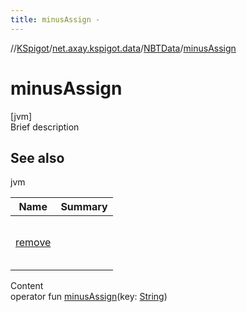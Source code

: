 ```yaml
---
title: minusAssign -
---
```

//[KSpigot](../../index.md)/[net.axay.kspigot.data](../index.md)/[NBTData](index.md)/[minusAssign](minus-assign.md)



# minusAssign  
[jvm]  
Brief description  


## See also  
  
jvm  
  
|  Name|  Summary| 
|---|---|
| [remove](https://kotlinlang.org/api/latest/jvm/stdlib/kotlin.collections/index.html)| <br><br><br><br>
  
  
Content  
operator fun [minusAssign](minus-assign.md)(key: [String](https://kotlinlang.org/api/latest/jvm/stdlib/kotlin/-string/index.html))  



